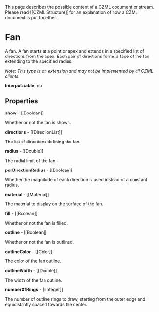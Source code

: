 This page describes the possible content of a CZML document or stream.  Please read [[CZML Structure]] for an explanation of how a CZML document is put together.

# Fan

A fan.  A fan starts at a point or apex and extends in a specified list of directions from the apex.  Each pair of directions forms a face of the fan extending to the specified radius.

_Note: This type is an extension and may not be implemented by all CZML clients._

**Interpolatable**: no

## Properties

**show** - [[Boolean]]

Whether or not the fan is shown.


**directions** - [[DirectionList]]

The list of directions defining the fan.


**radius** - [[Double]]

The radial limit of the fan.


**perDirectionRadius** - [[Boolean]]

Whether the magnitude of each direction is used instead of a constant radius.


**material** - [[Material]]

The material to display on the surface of the fan.


**fill** - [[Boolean]]

Whether or not the fan is filled.


**outline** - [[Boolean]]

Whether or not the fan is outlined.


**outlineColor** - [[Color]]

The color of the fan outline.


**outlineWidth** - [[Double]]

The width of the fan outline.


**numberOfRings** - [[Integer]]

The number of outline rings to draw, starting from the outer edge and equidistantly spaced towards the center.


